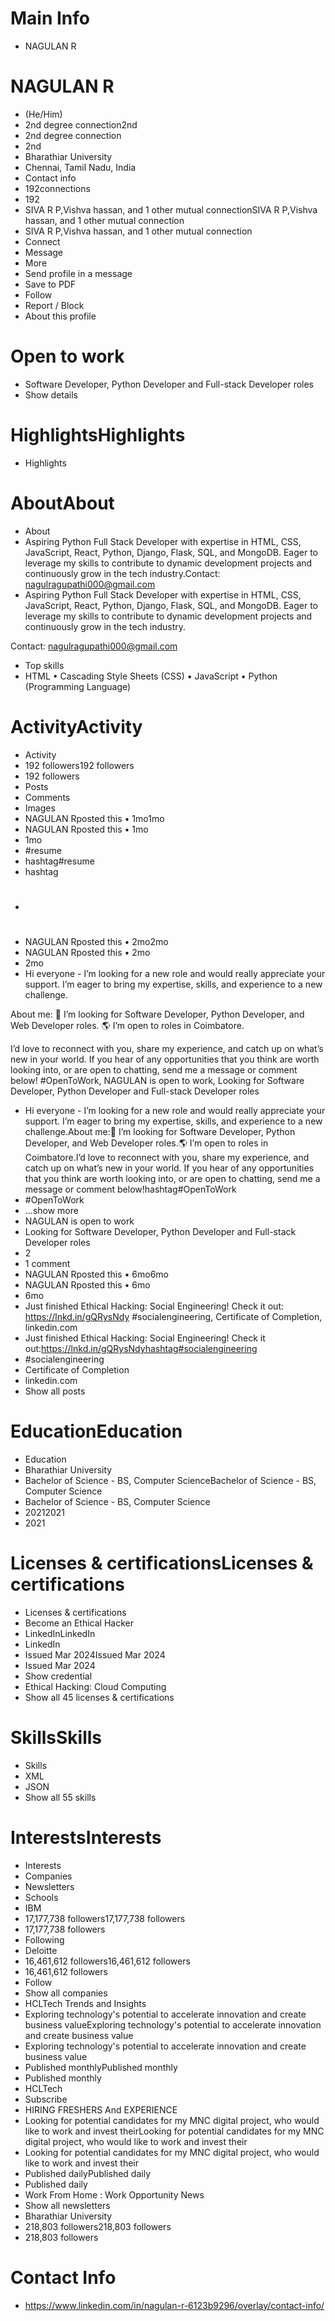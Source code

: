 # Main Info

- NAGULAN R

# NAGULAN R

- (He/Him)
- 2nd degree connection2nd
- 2nd degree connection
- 2nd
- Bharathiar University
- Chennai, Tamil Nadu, India
- Contact info
- 192connections
- 192
- SIVA R P,Vishva hassan, and 1 other mutual connectionSIVA R P,Vishva hassan, and 1 other mutual connection
- SIVA R P,Vishva hassan, and 1 other mutual connection
- Connect
- Message
- More
- Send profile in a message
- Save to PDF
- Follow
- Report / Block
- About this profile

# Open to work

- Software Developer, Python Developer and Full-stack Developer roles
- Show details

# HighlightsHighlights

- Highlights

# AboutAbout

- About
- Aspiring Python Full Stack Developer with expertise in HTML, CSS, JavaScript, React, Python, Django, Flask, SQL, and MongoDB. Eager to leverage my skills to contribute to dynamic development projects and continuously grow in the tech industry.Contact: nagulragupathi000@gmail.com
- Aspiring Python Full Stack Developer with expertise in HTML, CSS, JavaScript, React, Python, Django, Flask, SQL, and MongoDB. Eager to leverage my skills to contribute to dynamic development projects and continuously grow in the tech industry.

Contact: nagulragupathi000@gmail.com
- Top skills
- HTML • Cascading Style Sheets (CSS) • JavaScript • Python (Programming Language)

# ActivityActivity

- Activity
- 192 followers192 followers
- 192 followers
- Posts
- Comments
- Images
- NAGULAN Rposted this • 1mo1mo
- NAGULAN Rposted this • 1mo
- 1mo
- #resume
- hashtag#resume
- hashtag
- #
- NAGULAN Rposted this • 2mo2mo
- NAGULAN Rposted this • 2mo
- 2mo
- Hi everyone - I’m looking for a new role and would really appreciate your support. I’m eager to bring my expertise, skills, and experience to a new challenge.

About me:
💼 I’m looking for Software Developer, Python Developer, and Web Developer roles.
🌎 I’m open to roles in Coimbatore.

I’d love to reconnect with you, share my experience, and catch up on what’s new in your world. If you hear of any opportunities that you think are worth looking into, or are open to chatting, send me a message or comment below! #OpenToWork, NAGULAN is open to work, Looking for Software Developer, Python Developer and Full-stack Developer roles
- Hi everyone - I’m looking for a new role and would really appreciate your support. I’m eager to bring my expertise, skills, and experience to a new challenge.About me:💼 I’m looking for Software Developer, Python Developer, and Web Developer roles.🌎 I’m open to roles in Coimbatore.I’d love to reconnect with you, share my experience, and catch up on what’s new in your world. If you hear of any opportunities that you think are worth looking into, or are open to chatting, send me a message or comment below!hashtag#OpenToWork
- #OpenToWork
- …show more
- NAGULAN is open to work
- Looking for Software Developer, Python Developer and Full-stack Developer roles
- 2
- 1 comment
- NAGULAN Rposted this • 6mo6mo
- NAGULAN Rposted this • 6mo
- 6mo
- Just finished Ethical Hacking: Social Engineering! Check it out: https://lnkd.in/gQRysNdy #socialengineering, Certificate of Completion, linkedin.com
- Just finished Ethical Hacking: Social Engineering! Check it out:https://lnkd.in/gQRysNdyhashtag#socialengineering
- #socialengineering
- Certificate of Completion
- linkedin.com
- Show all posts

# EducationEducation

- Education
- Bharathiar University
- Bachelor of Science - BS, Computer ScienceBachelor of Science - BS, Computer Science
- Bachelor of Science - BS, Computer Science
- 20212021
- 2021

# Licenses & certificationsLicenses & certifications

- Licenses & certifications
- Become an Ethical Hacker
- LinkedInLinkedIn
- LinkedIn
- Issued Mar 2024Issued Mar 2024
- Issued Mar 2024
- Show credential
- Ethical Hacking: Cloud Computing
- Show all 45 licenses & certifications

# SkillsSkills

- Skills
- XML
- JSON
- Show all 55 skills

# InterestsInterests

- Interests
- Companies
- Newsletters
- Schools
- IBM
- 17,177,738 followers17,177,738 followers
- 17,177,738 followers
- Following
- Deloitte
- 16,461,612 followers16,461,612 followers
- 16,461,612 followers
- Follow
- Show all companies
- HCLTech Trends and Insights
- Exploring technology's potential to accelerate innovation and create business valueExploring technology's potential to accelerate innovation and create business value
- Exploring technology's potential to accelerate innovation and create business value
- Published monthlyPublished monthly
- Published monthly
- HCLTech
- Subscribe
- HIRING FRESHERS And EXPERIENCE
- Looking for  potential candidates for my MNC digital project, who would like to work and invest theirLooking for  potential candidates for my MNC digital project, who would like to work and invest their
- Looking for  potential candidates for my MNC digital project, who would like to work and invest their
- Published dailyPublished daily
- Published daily
- Work From Home : Work Opportunity News
- Show all newsletters
- Bharathiar University
- 218,803 followers218,803 followers
- 218,803 followers

# Contact Info

- https://www.linkedin.com/in/nagulan-r-6123b9296/overlay/contact-info/

